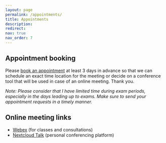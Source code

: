 ```yaml
---
layout: page
permalink: /appointments/
title: Appointments
description: 
redirect: 
nav: true
nav_order: 7
---
```


## Appointment booking

Please [book an appointment](https://cloud.ristovic.net/index.php/apps/appointments/pub/YR2YqtUXzVk%3D/form)
at least 3 days in advance so  that we can schedule an exact time location for the meeting or decide on a 
conference tool that will be used in case of an online meeting. Thank you.

_Note: Please consider that I have limited time during exam periods, especially in the days leading up to exams. Make sure to send your appointment requests in a timely manner._

## Online meeting links
- [Webex](https://matf.webex.com/meet/ivan_ristovic) (for classes and consultations)
- [Nextcloud Talk](https://cloud.ristovic.net/index.php/apps/appointments/pub/YR2YqtUXzVk%3D/form) (personal conferencing platform)


